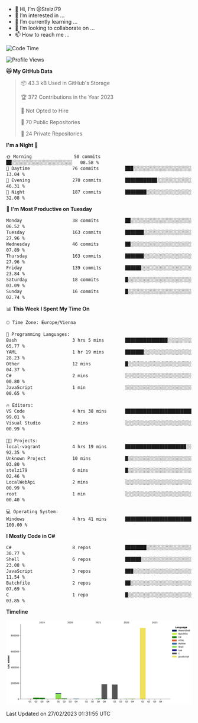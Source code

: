 - 👋 Hi, I’m @Stelzi79
- 👀 I’m interested in ...
- 🌱 I’m currently learning ...
- 💞️ I’m looking to collaborate on ...
- 📫 How to reach me ...

<!--START_SECTION:waka-->
![Code Time](http://img.shields.io/badge/Code%20Time-838%20hrs%2049%20mins-blue)

![Profile Views](http://img.shields.io/badge/Profile%20Views-0-blue)

**🐱 My GitHub Data** 

> 📦 43.3 kB Used in GitHub's Storage 
 > 
> 🏆 372 Contributions in the Year 2023
 > 
> 🚫 Not Opted to Hire
 > 
> 📜 70 Public Repositories 
 > 
> 🔑 24 Private Repositories 
 > 
**I'm a Night 🦉** 

```text
🌞 Morning                50 commits          ██░░░░░░░░░░░░░░░░░░░░░░░   08.58 % 
🌆 Daytime                76 commits          ███░░░░░░░░░░░░░░░░░░░░░░   13.04 % 
🌃 Evening                270 commits         ████████████░░░░░░░░░░░░░   46.31 % 
🌙 Night                  187 commits         ████████░░░░░░░░░░░░░░░░░   32.08 % 
```
📅 **I'm Most Productive on Tuesday** 

```text
Monday                   38 commits          ██░░░░░░░░░░░░░░░░░░░░░░░   06.52 % 
Tuesday                  163 commits         ███████░░░░░░░░░░░░░░░░░░   27.96 % 
Wednesday                46 commits          ██░░░░░░░░░░░░░░░░░░░░░░░   07.89 % 
Thursday                 163 commits         ███████░░░░░░░░░░░░░░░░░░   27.96 % 
Friday                   139 commits         ██████░░░░░░░░░░░░░░░░░░░   23.84 % 
Saturday                 18 commits          █░░░░░░░░░░░░░░░░░░░░░░░░   03.09 % 
Sunday                   16 commits          █░░░░░░░░░░░░░░░░░░░░░░░░   02.74 % 
```


📊 **This Week I Spent My Time On** 

```text
🕑︎ Time Zone: Europe/Vienna

💬 Programming Languages: 
Bash                     3 hrs 5 mins        ████████████████░░░░░░░░░   65.77 % 
YAML                     1 hr 19 mins        ███████░░░░░░░░░░░░░░░░░░   28.23 % 
Other                    12 mins             █░░░░░░░░░░░░░░░░░░░░░░░░   04.37 % 
C#                       2 mins              ░░░░░░░░░░░░░░░░░░░░░░░░░   00.80 % 
JavaScript               1 min               ░░░░░░░░░░░░░░░░░░░░░░░░░   00.65 % 

🔥 Editors: 
VS Code                  4 hrs 38 mins       █████████████████████████   99.01 % 
Visual Studio            2 mins              ░░░░░░░░░░░░░░░░░░░░░░░░░   00.99 % 

🐱‍💻 Projects: 
local-vagrant            4 hrs 19 mins       ███████████████████████░░   92.35 % 
Unknown Project          10 mins             █░░░░░░░░░░░░░░░░░░░░░░░░   03.80 % 
stelzi79                 6 mins              █░░░░░░░░░░░░░░░░░░░░░░░░   02.46 % 
LocalWebApi              2 mins              ░░░░░░░░░░░░░░░░░░░░░░░░░   00.99 % 
root                     1 min               ░░░░░░░░░░░░░░░░░░░░░░░░░   00.40 % 

💻 Operating System: 
Windows                  4 hrs 41 mins       █████████████████████████   100.00 % 
```

**I Mostly Code in C#** 

```text
C#                       8 repos             ████████░░░░░░░░░░░░░░░░░   30.77 % 
Shell                    6 repos             ██████░░░░░░░░░░░░░░░░░░░   23.08 % 
JavaScript               3 repos             ███░░░░░░░░░░░░░░░░░░░░░░   11.54 % 
Batchfile                2 repos             ██░░░░░░░░░░░░░░░░░░░░░░░   07.69 % 
C                        1 repo              █░░░░░░░░░░░░░░░░░░░░░░░░   03.85 % 
```



**Timeline**

![Lines of Code chart](https://raw.githubusercontent.com/Stelzi79/Stelzi79/main/assets/bar_graph.png)


 Last Updated on 27/02/2023 01:31:55 UTC
<!--END_SECTION:waka-->

<!---
Stelzi79/Stelzi79 is a ✨ special ✨ repository because its `README.md` (this file) appears on your GitHub profile.
You can click the Preview link to take a look at your changes.
--->
